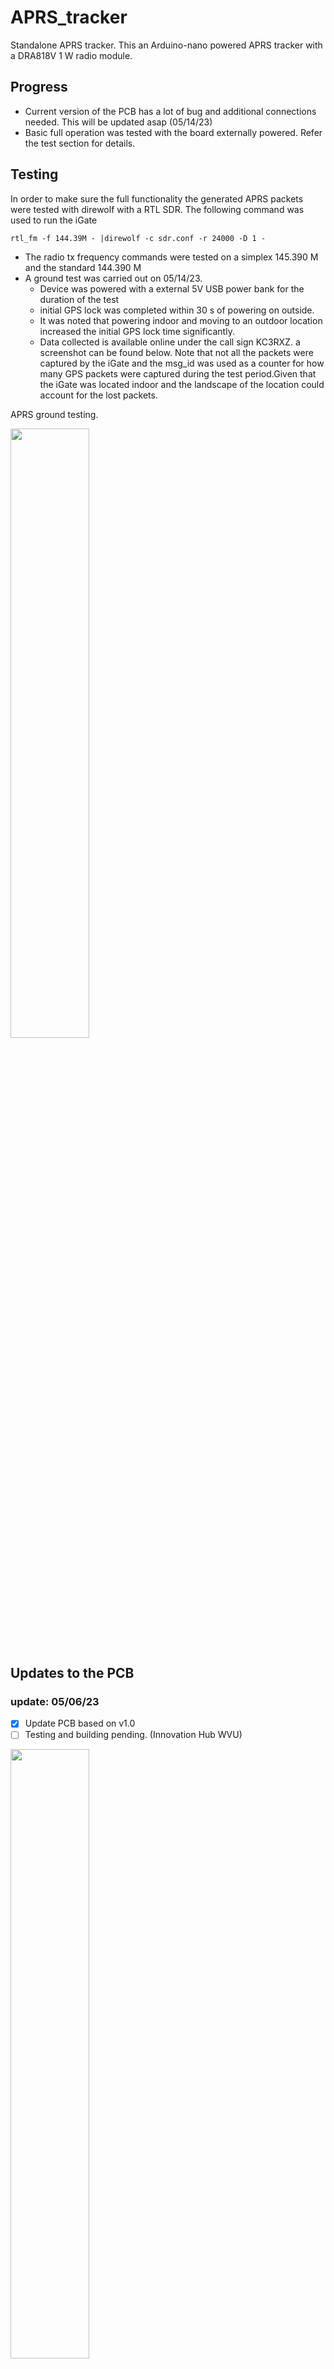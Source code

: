 # APRS_tracker

Standalone APRS tracker. This an Arduino-nano powered APRS tracker with a DRA818V 1 W radio module.

## Progress

- Current version of the PCB has a lot of bug and additional connections needed. This will be updated asap (05/14/23)
- Basic full operation was tested with the board externally powered. Refer the test section for details.


## Testing 

In order to make sure the full functionality the generated APRS packets were tested with direwolf with a RTL SDR.
The following command was used to run the iGate

``` rtl_fm -f 144.39M - |direwolf -c sdr.conf -r 24000 -D 1 - ```

- The radio tx frequency commands were tested on a simplex 145.390 M and the standard 144.390 M
- A ground test was carried out on 05/14/23.
	- Device was powered with a external 5V USB power bank for the duration of the test
	- initial GPS lock was completed within 30 s of powering on outside.
	- It was noted that powering indoor and moving to an outdoor location increased the initial GPS lock time significantly.
	- Data collected is available online under the call sign KC3RXZ. a screenshot can be found below. Note that not all the packets were captured by the iGate and the msg_id was used as a counter for how many GPS packets were captured during the test period.Given that the iGate was located indoor and the landscape of the location could account for the lost packets.

APRS ground testing.

<img src="./doc/aprs_test.png" width="50%" />

## Updates to the PCB

### update: 05/06/23

- [x] Update PCB based on v1.0
- [ ] Testing and building pending. (Innovation Hub WVU)

<img src="./doc/aprs_PCB_v2.2.png" width="50%" />

### update: 14/05/23

- PPT 
- change RX/TX pins to valid pins on the board
- include the standard connector for connection to the daughter board

## Todo list 

- [x] interface GPS sensor
- [x] interface RF
- [x] APRS generation
- [x] get location and update APRS data packet
- [ ] i2c slave module to provide data to master 
- [x] field testing 
- [x] finalized PCB design 

